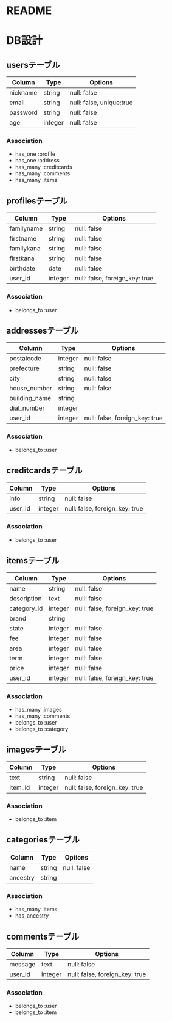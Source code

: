 # README

# DB設計

## usersテーブル
|Column|Type|Options|
|------|----|-------|
|nickname|string|null: false|
|email|string|null: false, unique:true|
|password|string|null: false|
|age|integer|null: false|

### Association
- has_one :profile
- has_one :address
- has_many :creditcards
- has_many :comments
- has_many :items


## profilesテーブル
|Column|Type|Options|
|------|----|-------|
|familyname|string|null: false|
|firstname|string|null: false|
|familykana|string|null: false|
|firstkana|string|null: false|
|birthdate|date|null: false|
|user_id|integer|null: false, foreign_key: true|

### Association
- belongs_to :user

## addressesテーブル
|Column|Type|Options|
|------|----|-------|
|postalcode|integer|null: false|
|prefecture|string|null: false|
|city|string|null: false|
|house_number|string|null: false|
|building_name|string||
|dial_number|integer||
|user_id|integer|null: false, foreign_key: true|

### Association
- belongs_to :user

## creditcardsテーブル
|Column|Type|Options|
|------|----|-------|
|info|string|null: false|
|user_id|integer|null: false, foreign_key: true|

### Association
- belongs_to :user

## itemsテーブル
|Column|Type|Options|
|------|----|-------|
|name|string|null: false|
|description|text|null: false|
|category_id|integer|null: false, foreign_key: true|
|brand|string||
|state|integer|null: false|
|fee|integer|null: false|
|area|integer|null: false|
|term|integer|null: false|
|price|integer|null: false|
|user_id|integer|null: false, foreign_key: true|

### Association
- has_many :images
- has_many :comments
- belongs_to :user
- belongs_to :category

## imagesテーブル
|Column|Type|Options|
|------|----|-------|
|text|string|null: false|
|item_id|integer|null: false, foreign_key: true|

### Association
- belongs_to :item

## categoriesテーブル
|Column|Type|Options|
|------|----|-------|
|name|string|null: false|
|ancestry|string||

### Association
- has_many :items
- has_ancestry

## commentsテーブル
|Column|Type|Options|
|------|----|-------|
|message|text|null: false|
|user_id|integer|null: false, foreign_key: true|

### Association
- belongs_to :user
- belongs_to :item
